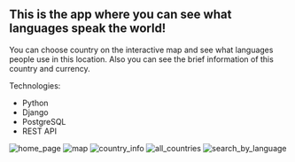 ## This is the app where you can see what languages speak the world! 
You can choose country on the interactive map and see what languages people use in this location. Also you can see the brief information of this country and currency. 

Technologies:
   - Python
   - Django
   - PostgreSQL
   - REST API

![home_page](https://github.com/user-attachments/assets/40ca2f52-baa4-48ce-a8d0-9455c6e6c274)
![map](https://github.com/user-attachments/assets/3848d488-47d8-40a4-9fa7-be4ac3918035)
![country_info](https://github.com/user-attachments/assets/a8634d16-320d-4475-851c-d6e648882162)
![all_countries](https://github.com/user-attachments/assets/e0672986-8d12-404c-8df6-292bc72e907d)
![search_by_language](https://github.com/user-attachments/assets/146bedcb-c988-4c01-aabd-487943c12f15)

